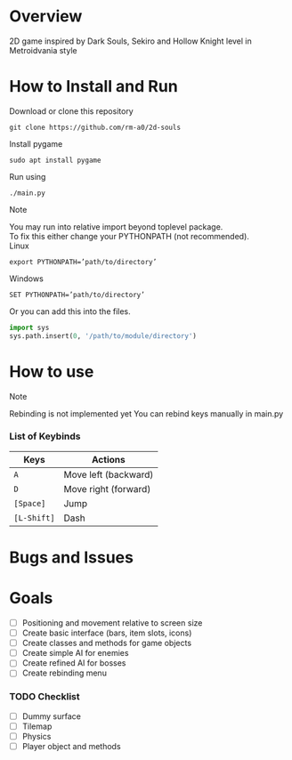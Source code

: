 # Overview

2D game inspired by Dark Souls, Sekiro and Hollow Knight level in Metroidvania style

# How to Install and Run

Download or clone this repository
```
git clone https://github.com/rm-a0/2d-souls
```
Install pygame
```
sudo apt install pygame
```
Run using
```
./main.py
```
> [!NOTE]
> You may run into relative import beyond toplevel package. \
> To fix this either change your PYTHONPATH (not recommended). \
> Linux
> ```
> export PYTHONPATH=’path/to/directory’
> ```
> Windows
> ```
> SET PYTHONPATH=’path/to/directory’
> ```
> Or you can add this into the files.
> ```python
> import sys
> sys.path.insert(0, '/path/to/module/directory')
> ```

# How to use

> [!NOTE]
> Rebinding is not implemented yet
> You can rebind keys manually in main.py

### List of Keybinds
| Keys                      | Actions                                       |
|---------------------------|-----------------------------------------------|
| `A`                       | Move left (backward)                          |
| `D`                       | Move right (forward)                          |
| `[Space]`                 | Jump                                          |
| `[L-Shift]`               | Dash                                          |    

# Bugs and Issues

# Goals

- [ ] Positioning and movement relative to screen size
- [ ] Create basic interface (bars, item slots, icons)
- [ ] Create classes and methods for game objects
- [ ] Create simple AI for enemies
- [ ] Create refined AI for bosses
- [ ] Create rebinding menu

### TODO Checklist

- [ ] Dummy surface
- [ ] Tilemap
- [ ] Physics
- [ ] Player object and methods
